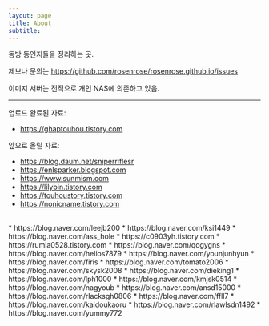 ```yaml
---
layout: page
title: About
subtitle:
---
```


동방 동인지들을 정리하는 곳.

제보나 문의는 <a href="https://github.com/rosenrose/rosenrose.github.io/issues">
https://github.com/rosenrose/rosenrose.github.io/issues</a>

이미지 서버는 전적으로 개인 NAS에 의존하고 있음.

---

업로드 완료된 자료:

  * https://ghaptouhou.tistory.com


앞으로 올릴 자료:

  * https://blog.daum.net/sniperriflesr
  * https://enlsparker.blogspot.com
  * https://www.sunmism.com
  * https://lilybin.tistory.com
  * https://touhoustory.tistory.com
  * https://nonicname.tistory.com
<br/>
  * https://blog.naver.com/leejb200
  * https://blog.naver.com/ksi1449
  * https://blog.naver.com/ass_hole
  * https://c0903yh.tistory.com
  * https://rumia0528.tistory.com
  * https://blog.naver.com/qogygns
  * https://blog.naver.com/helios7879
  * https://blog.naver.com/younjunhyun
  * https://blog.naver.com/firis
  * https://blog.naver.com/tomato2006
  * https://blog.naver.com/skysk2008
  * https://blog.naver.com/dieking1
  * https://blog.naver.com/lph1000
  * https://blog.naver.com/kmjsk0514
  * https://blog.naver.com/nagyoub
  * https://blog.naver.com/ansd15000
  * https://blog.naver.com/rlacksgh0806
  * https://blog.naver.com/ffll7
  * https://blog.naver.com/kaidoukaoru
  * https://blog.naver.com/rlawlsdn1492
  * https://blog.naver.com/yummy772